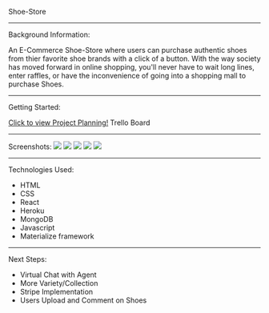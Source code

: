 Shoe-Store

-------------------------------------------------

Background Information:
 
An E-Commerce Shoe-Store where users can purchase authentic shoes from thier favorite shoe brands with a click of a button. With the way society has moved forward in online shopping, you'll never have to wait long lines, enter raffles, or have the inconvenience of going into a shopping mall to purchase Shoes.

-------------------------------------------------

Getting Started:

[Click to view Project Planning!​](https://trello.com/b/XdTiURjO/shoe-e-commerce-store)
Trello Board



------------------------------------------------

Screenshots:
<img src= "https://i.imgur.com/VFp7UtL.png">
<img src="https://i.imgur.com/eRuYqep.png">
<img src="https://i.imgur.com/YKpbr3p.png">
<img src="https://i.imgur.com/gEVaYRp.png">
<img src="https://i.imgur.com/GsGX3PG.png">



--------------------------------
Technologies Used:
 - HTML
 - CSS
 - React
 - Heroku
 - MongoDB
 - Javascript
 - Materialize framework

-------------------------------------------------

Next Steps:
- Virtual Chat with Agent
- More Variety/Collection
- Stripe Implementation
- Users Upload and Comment on Shoes
